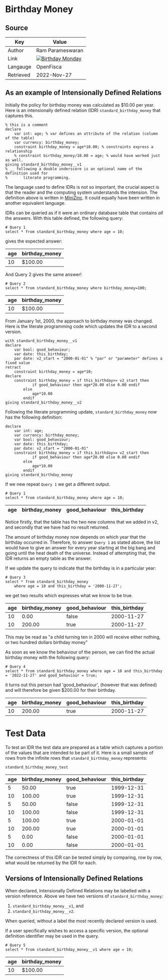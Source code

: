 # Birthday Money

## Source

| Key                | Value                                                                                                   |
|--------------------|---------------------------------------------------------------------------------------------------------|
| Author             | Ram Parameswaran                                                                                        |
| Link               | [![Birthday Monday](https://img.youtube.com/vi/qnn8p8xaP1U/0.jpg)](https://youtu.be/qnn8p8xaP1U?t=3999) | 
| Langauge | OpenFisca                                                                                               |
| Retrieved          | 2022-Nov-27                                                                                             |

## As an example of Intensionally Defined Relations

Initially the policy for birthday money was calculated as $10.00 per year. Here is an intensionally defined relation (IDR) 
```standard_birthday_money``` that captures this.

```
% this is a comment
declare  
    var int: age; % var defines an attribute of the relation (column of the table)
    var currency: birthday_money;
    constraint birthday_money = age*10.00; % constraints express a relationship
    % constraint birthday_money/10.00 = age; % would have worked just as well.
giving standard_birthday_money__v1 
% __ following a double underscore is an optional name of the definition used for 
%       literate programming.
```

The language used to define IDRs is not so important, the crucial aspect is that the reader and the computing system 
understands the intension.  The 
definition above is written in [MiniZinc](https://www.minizinc.org/).  It could equally have been written in another equivalent language.

IDRs can be queried as if it were an ordinary database table that contains _all_ the answers. With this table defined, the 
following 
query:

```
# Query 1
select * from standard_birthday_money where age = 10;
```
gives the expected answer:

| age | birthday_money |
|-----|----------------|
| 10  | $100.00        |

And Query 2 gives the same answer!
```
# Query 2
select * from standard_birthday_money where birthday_money=100;
```

| age | birthday_money |
|-----|----------------|
| 10  | $100.00        |

From January 1st, 2000, the approach to birthday money was changed. Here is the literate programming code which updates the IDR 
to a 
second version. 

```
with standard_birthday_money__v1
declare
    var bool: good_behaviour;
    var date: this_birthday;
    par date: v2_start = "2000-01-01" % "par" or "parameter" defines a fixed value
retract
    constraint birthday_money = age*10;
declare
    constraint birthday_money = if this_birthday>= v2_start then 
            if good_behaviour then age*20.00 else 0.00 endif
        else
            age*10.00
        endif
giving standard_birthday_money__v2
```

Following the literate programming update, ```standard_birthday_money``` now has the following definition:

```
declare  
    var int: age;
    var currency: birthday_money;
    var bool: good_behaviour;
    var date: this_birthday;
    par date: v2_start = "2000-01-01"
    constraint birthday_money = if this_birthday>= v2_start then 
            if good_behaviour then age*20.00 else 0.00 endif
        else
            age*10.00
        endif
giving standard_birthday_money
```




If we new repeat ```Query 1``` we get a different output.

```
# Query 1
select * from standard_birthday_money where age = 10;
```

| age | birthday_money | good_behaviour | this_birthday |
|-----|----------------|---|---|

Notice firstly, that the table has the two new columns that we added in v2, and secondly that we have had no result returned. 

The amount of birthday
money now depends on
which year that the birthday occurred in. Therefore, to answer ```Query 1``` as stated above, the list would have to give an 
answer for every year 
starting at the big 
bang 
and going
until the 
heat death of the universe. Instead of attempting that, the IDR
returns an empty table as the answer.

If we update the query to indicate that the birthday is in a particular year:

```
# Query 3
select * from standard_birthday_money 
    where age = 10 and this_birthday = '2000-11-27';
```

we get two results which expresses what we know to be true.

| age | birthday_money | good_behaviour | this_birthday |
|-----|----------------|---|---------------|
| 10 | 0.00           | false | 2000-11-27    |
|10 | 200.00         | true | 2000-11-27    |

This may be read as "a child turning ten in 2000 will receive either nothing, or two hundred dollars birthday money"

As soon as we know the behaviour of the person, we can find the actual birthday money with the following query:

```
# Query 4
select * from standard_birthday_money where age = 10 and this_birthday = '2022-11-27' and good_behaviour = true;
```

it turns out this person had 'good_behaviour', (however that was defined) and will therefore be given $200.00 for their birthday.

| age | birthday_money | good_behaviour | this_birthday |
|-----|----------------|---|---------------|
|10 | 200.00         | true | 2000-11-27    |

# Test Data
To test an IDR the test data are prepared as a table which captures a portion of the values that are intended to be part of it.
Here is a small sample of rows from the infinite rows that ```standard_birthday_money``` represents:

```standard_birthday_money_test```

| age | birthday_money | good_behaviour | this_birthday |
|-----|----------------|----------------|---------------|
| 5   | 50.00          | true           | 1999-12-31    |
| 10  | 100.00         | true           | 1999-12-31    |
| 5   | 50.00          | false          | 1999-12-31    |
| 10  | 100.00         | false          | 1999-12-31    |
| 5   | 100.00         | true           | 2000-01-01    |
| 10  | 200.00         | true           | 2000-01-01    |
| 5   | 0.00         | false          | 2000-01-01    |
| 10  | 0.00         | false          | 2000-01-01    |

The correctness of this IDR can be tested simply by comparing, row by row, what would be returned by the IDR for each.

## Versions of Intensionally Defined Relations
When declared, Intensionally Defined Relations may be labelled with a version reference. Above we have two versions of 
```standard_birthday_money```:
1. ```standard_birthday_money__v1```, and
2. ```standard_birthday_money__v2```.

When queried, without a label the most recently declared version is used.  

If a user specifically wishes to access a specific version, the optional definition identifier may be used in the query.
```
# Query 5
select * from standard_birthday_money__v1 where age = 10;
```

| age | birthday_money |
|-----|----------------|
| 10  | $100.00        |

